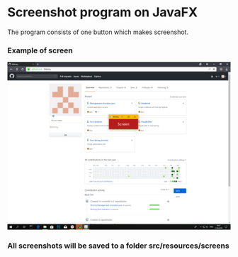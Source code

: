 # Screenshot program on JavaFX

The program consists of one button which makes screenshot.

### Example of screen

![](src/resources/screens/Screen-93.39964842354765.png)

### All screenshots will be saved to a folder src/resources/screens
